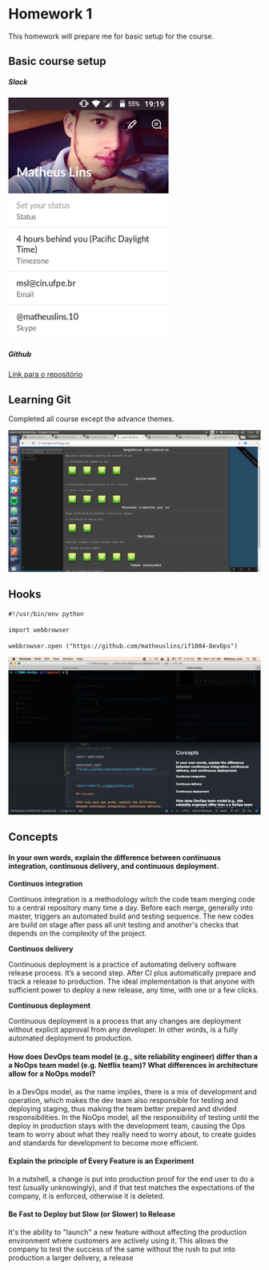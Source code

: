# Homework 1

This homework will prepare me for basic setup for the course.

## Basic course setup

##### **Slack**

![Slack](./imagens/slack-profile.png)

##### **Github**

[Link para o repositório](https://github.com/matheuslins/if1004-DevOps)

## Learning Git

Completed all course except the advance themes.

![Gitbranching](./imagens/git.png)

## Hooks

```shell
#!/usr/bin/env python

import webbrowser

webbrowser.open ("https://github.com/matheuslins/if1004-DevOps")

```

![post-commit](./imagens/hooks.gif)

## Concepts

#### **In your own words, explain the difference between continuous integration, continuous delivery, and continuous deployment.**

**Continuos integration**

Continuos integration is a methodology witch the code team merging code to a central repository many time a day. Before each merge, generally into master, triggers an automated build and testing sequence. The new codes are build on stage after pass all unit testing and another's checks that depends on the complexity of the project.

**Continuos delivery**

Continuous deployment is a practice of automating delivery software release process. It’s a second step. After CI plus automatically prepare and track a release to production. The ideal implementation is that anyone with sufficient power to deploy a new release, any time, with one or a few clicks.

**Continuous deployment**

Continuous deployment is a process that any changes are deployment without explicit approval from any developer. In other words, is a fully automated deployment to production.

#### **How does DevOps team model (e.g., site reliability engineer) differ than a a NoOps team model (e.g. Netflix team)? What differences in architecture allow for a NoOps model?**

In a DevOps model, as the name implies, there is a mix of development and operation, which makes the dev team also responsible for testing and deploying staging, thus making the team better prepared and divided responsibilities. In the NoOps model, all the responsibility of testing until the deploy in production stays with the development team, causing the Ops team to worry about what they really need to worry about, to create guides and standards for development to become more efficient.


#### **Explain the principle of Every Feature is an Experiment**

In a nutshell, a change is put into production proof for the end user to do a test (usually unknowingly), and if that test matches the expectations of the company, it is enforced, otherwise it is deleted.

#### **Be Fast to Deploy but Slow (or Slower) to Release**

It's the ability to "launch" a new feature without affecting the production environment where customers are actively using it. This allows the company to test the success of the same without the rush to put into production a larger delivery, a release
